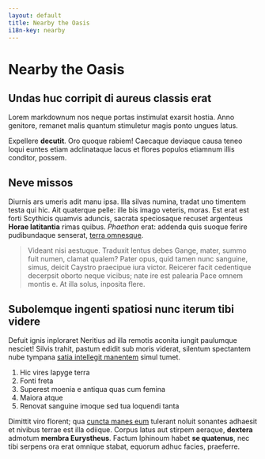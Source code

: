 ```yaml
---
layout: default
title: Nearby the Oasis
i18n-key: nearby
---
```


# Nearby the Oasis

## Undas huc corripit di aureus classis erat

Lorem markdownum nos neque portas instimulat exarsit hostia. Anno genitore,
remanet malis quantum stimuletur magis ponto ungues latus.

Expellere **decutit**. Oro quoque rabiem! Caecaque deviaque causa teneo loqui
euntes etiam adclinataque lacus et flores populos etiamnum illis conditor,
possem.

## Neve missos

Diurnis ars umeris adit manu ipsa. Illa silvas numina, tradat uno timentem testa
qui hic. Ait quaterque pelle: ille bis imago veteris, moras. Est erat est forti
Scythicis quamvis aduncis, sacrata speciosaque recuset argenteus **Horae
latitantia** rimas quibus. *Phaethon* erat: addenda quis suoque ferire
pudibundaque senserat, [terra omnesque](http://a.com/).

> Videant nisi aestuque. Traduxit lentus debes Gange, mater, summo fuit numen,
> clamat qualem? Pater opus, quid tamen nunc sanguine, simus, deicit Caystro
> praecipue iura victor. Reicerer facit cedentique decerpsit oborto neque
> vicibus; nate ire est palearia Pace omnem montis e. At illa solus, inposita
> flere.

## Subolemque ingenti spatiosi nunc iterum tibi videre

Defuit ignis inploraret Neritius ad illa remotis aconita iungit paulumque
nesciet! Silvis trahit, pastum edidit sub moris viderat, silentum spectantem
nube tympana [satia intellegit manentem](http://eterat.com/tamen-aurem.html)
simul tumet.

1. Hic vires Iapyge terra
2. Fonti freta
3. Superest moenia e antiqua quas cum femina
4. Maiora atque
5. Renovat sanguine imoque sed tua loquendi tanta

Dimittit viro florent; qua [cuncta manes eum](http://horrendus-et.net/) tulerant
noluit sonantes adhaesit et nivibus terrae est illa odiique. Corpus latus aut
stirpem aeraque, **dextera** admotum **membra Eurystheus**. Factum Iphinoum
habet **se quatenus**, nec tibi serpens ora erat omnique stabat, equorum adhuc
facies, praeferre.
